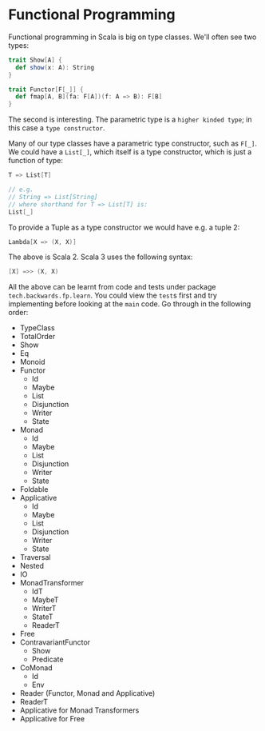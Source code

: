 # Functional Programming

Functional programming in Scala is big on type classes. We'll often see two types:

```scala
trait Show[A] {
  def show(x: A): String
}

trait Functor[F[_]] {
  def fmap[A, B](fa: F[A])(f: A => B): F[B]
}
```
The second is interesting. The parametric type is a `higher kinded type`; in this case a `type constructor`.

Many of our type classes have a parametric type constructor, such as `F[_]`.
We could have a `List[_]`, which itself is a type constructor, which is just a function of type:
```scala
T => List[T]

// e.g.
// String => List[String]
// where shorthand for T => List[T] is:
List[_]
```
To provide a Tuple as a type constructor we would have e.g. a tuple 2:
```scala
Lambda[X => (X, X)]
```

The above is Scala 2. Scala 3 uses the following syntax:
```scala
[X] =>> (X, X)
```

All the above can be learnt from code and tests under package `tech.backwards.fp.learn`. You could view the `test`s first and try implementing before looking at the `main` code.
Go through in the following order:
- TypeClass
- TotalOrder
- Show
- Eq
- Monoid
- Functor
  - Id
  - Maybe
  - List
  - Disjunction
  - Writer
  - State
- Monad
  - Id
  - Maybe
  - List
  - Disjunction
  - Writer
  - State
- Foldable
- Applicative
  - Id
  - Maybe
  - List
  - Disjunction
  - Writer
  - State
- Traversal
- Nested
- ΙO
- MonadTransformer
  - IdT
  - MaybeT
  - WriterT
  - StateT
  - ReaderT
- Free
- ContravariantFunctor
  - Show
  - Predicate
- CoMonad
  - Id
  - Env
- Reader (Functor, Monad and Applicative)
- ReaderT
- Applicative for Monad Transformers
- Applicative for Free